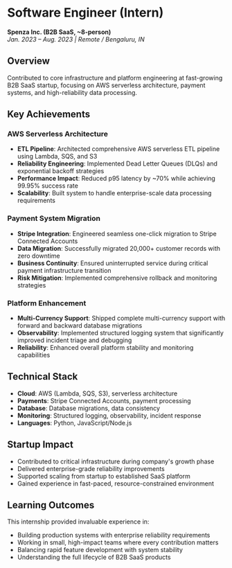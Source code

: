 # Software Engineer (Intern)
**Spenza Inc. (B2B SaaS, ~8-person)**  
*Jan. 2023 – Aug. 2023 | Remote / Bengaluru, IN*

## Overview
Contributed to core infrastructure and platform engineering at fast-growing B2B SaaS startup, focusing on AWS serverless architecture, payment systems, and high-reliability data processing.

## Key Achievements

### AWS Serverless Architecture
- **ETL Pipeline**: Architected comprehensive AWS serverless ETL pipeline using Lambda, SQS, and S3
- **Reliability Engineering**: Implemented Dead Letter Queues (DLQs) and exponential backoff strategies
- **Performance Impact**: Reduced p95 latency by ~70% while achieving 99.95% success rate
- **Scalability**: Built system to handle enterprise-scale data processing requirements

### Payment System Migration
- **Stripe Integration**: Engineered seamless one-click migration to Stripe Connected Accounts
- **Data Migration**: Successfully migrated 20,000+ customer records with zero downtime
- **Business Continuity**: Ensured uninterrupted service during critical payment infrastructure transition
- **Risk Mitigation**: Implemented comprehensive rollback and monitoring strategies

### Platform Enhancement
- **Multi-Currency Support**: Shipped complete multi-currency support with forward and backward database migrations
- **Observability**: Implemented structured logging system that significantly improved incident triage and debugging
- **Reliability**: Enhanced overall platform stability and monitoring capabilities

## Technical Stack
- **Cloud**: AWS (Lambda, SQS, S3), serverless architecture
- **Payments**: Stripe Connected Accounts, payment processing
- **Database**: Database migrations, data consistency
- **Monitoring**: Structured logging, observability, incident response
- **Languages**: Python, JavaScript/Node.js

## Startup Impact
- Contributed to critical infrastructure during company's growth phase
- Delivered enterprise-grade reliability improvements
- Supported scaling from startup to established SaaS platform
- Gained experience in fast-paced, resource-constrained environment

## Learning Outcomes
This internship provided invaluable experience in:
- Building production systems with enterprise reliability requirements
- Working in small, high-impact teams where every contribution matters
- Balancing rapid feature development with system stability
- Understanding the full lifecycle of B2B SaaS products
